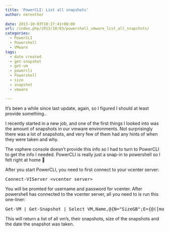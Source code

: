 ```yaml
---
title: 'PowerCLI: List all snapshots'
author: nerenther
 
date: 2013-10-03T10:27:41+00:00
url: /index.php/2013/10/03/powershell_vmware_list_all_snapshots/
categories:
  - PowerCLI
  - Powershell
  - VMware
tags:
  - date created
  - get-snapshot
  - get-vm
  - powercli
  - Powershell
  - size
  - snapshot
  - vmware

---
```

It&#8217;s been a while since last update, again, so I figured I should at least provide something..

I recently started in a new job, and one of the first things I looked into was the amount of snapshots in our vmware environments. Not surprisingly there was a lot of snapshots, and very few of them had any hints of when they were taken and why.

The vsphere console doesn&#8217;t provide this info so I had to turn to PowerCLI to get the info I needed. PowerCLI is really just a snap-in to powershell so I felt right at home 🙂

After you start PowerCLI, you need to first connect to your vcenter server:

<pre>Connect-VIServer &lt;vcenter server&gt;</pre>

You will be promted for username and password for vcenter. After powershell has connected to the vcenter server, all you need to is run this one-liner:

<pre>Get-VM | Get-Snapshot | Select VM,Name,@{N="SizeGB";E={@([math]::Round($_.SizeGB))}},Created</pre>

This will return a list of all vm&#8217;s, their snapshots, size of the snapshots and the date the snapshot was taken.